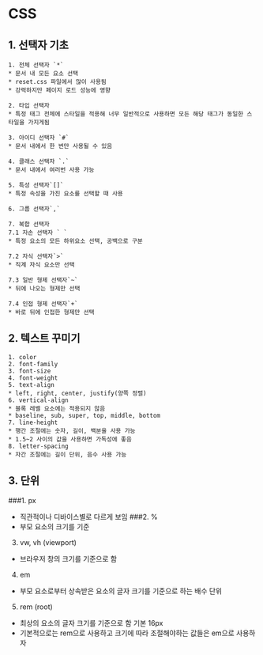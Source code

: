 CSS
======================
## 1. 선택자 기초

```
1. 전체 선택자 `*`
* 문서 내 모든 요소 선택
* reset.css 파일에서 많이 사용됨
* 강력하지만 페이지 로드 성능에 영향

2. 타입 선택자
* 특정 태그 전체에 스타일을 적용해 너무 일반적으로 사용하면 모든 해당 태그가 동일한 스타일을 가지게됨

3. 아이디 선택자 `#`
* 문서 내에서 한 번만 사용될 수 있음

4. 클래스 선택자 `.`
* 문서 내에서 여러번 사용 가능

5. 특성 선택자`[]`
* 특정 속성을 가진 요소를 선택할 때 사용

6. 그룹 선택자`,`

7. 복합 선택자
7.1 자손 선택자 ` `
* 특정 요소의 모든 하위요소 선택, 공백으로 구분

7.2 자식 선택자`>`
* 직계 자식 요소만 선택

7.3 일반 형제 선택자`~`
* 뒤에 나오는 형제만 선택

7.4 인접 형제 선택자`+`
* 바로 뒤에 인접한 형제만 선택
```

## 2. 텍스트 꾸미기
```
1. color
2. font-family
3. font-size
4. font-weight
5. text-align
* left, right, center, justify(양쪽 정렬)
6. vertical-align
* 블록 레벨 요소에는 적용되지 않음
* baseline, sub, super, top, middle, bottom
7. line-height
* 행간 조절에는 숫자, 길이, 백분율 사용 가능
* 1.5~2 사이의 값을 사용하면 가독성에 좋음
8. letter-spacing
* 자간 조절에는 길이 단위, 음수 사용 가능
```

## 3. 단위
###1. px
* 직관적이나 디바이스별로 다르게 보임
###2. %
* 부모 요소의 크기를 기준
3. vw, vh (viewport)
* 브라우저 창의 크기를 기준으로 함
4. em
* 부모 요소로부터 상속받은 요소의 글자 크기를 기준으로 하는 배수 단위
5. rem (root)
* 최상의 요소의 글자 크기를 기준으로 함 기본 16px
* 기본적으로는 rem으로 사용하고 크기에 따라 조절해야하는 값들은 em으로 사용하자
